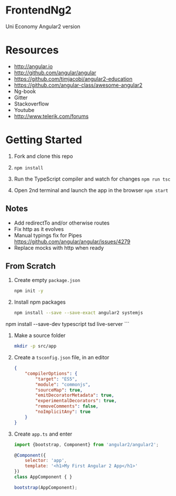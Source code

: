 
# FrontendNg2
Uni Economy Angular2 version

# Resources
 - http://angular.io
 - http://github.com/angular/angular
 - https://github.com/timjacobi/angular2-education
 - https://github.com/angular-class/awesome-angular2
 - Ng-book
 - Gitter
 - Stackoverflow
 - Youtube
 - http://www.telerik.com/forums


# Getting Started

1. Fork and clone this repo

1. `npm install`

1. Run the TypeScript compiler and watch for changes `npm run tsc`

1. Open 2nd terminal and launch the app in the browser `npm start`

## Notes

- Add redirectTo and/or otherwise routes
- Fix http as it evolves
- Manual typings fix for Pipes https://github.com/angular/angular/issues/4279
- Replace mocks with http when ready

## From Scratch


1. Create empty `package.json`

	```bash
	npm init -y
	```

1. Install npm packages

	```bash
	npm install --save --save-exact angular2 systemjs
  npm install --save-dev typescript tsd live-server
	```

1. Make a source folder

	```bash
	mkdir -p src/app
	```

1. Create a `tsconfig.json` file, in an editor

	```json
	{
		"compilerOptions": {
			"target": "ES5",
			"module": "commonjs",
			"sourceMap": true,
			"emitDecoratorMetadata": true,
			"experimentalDecorators": true,
			"removeComments": false,
			"noImplicitAny": true
		}
	}
	```

1. Create `app.ts` and enter

	```javascript
	import {bootstrap, Component} from 'angular2/angular2';

	@Component({
		selector: 'app',
		template: '<h1>My First Angular 2 App</h1>'
	})
	class AppComponent { }

	bootstrap(AppComponent);
	```
	